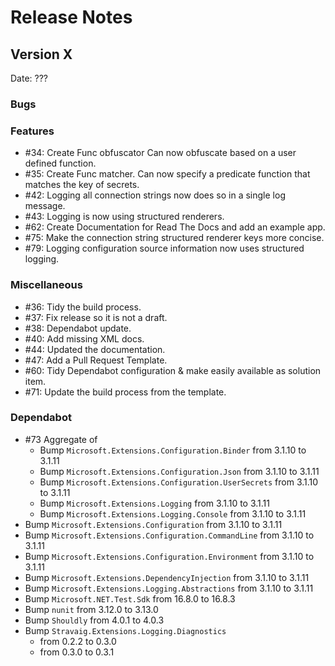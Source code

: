 # Release Notes

## Version X

Date: ???

### Bugs

### Features

* #34: Create Func obfuscator Can now obfuscate based on a user defined function. 
* #35: Create Func matcher. Can now specify a predicate function that matches the key of secrets.
* #42: Logging all connection strings now does so in a single log message.
* #43: Logging is now using structured renderers.
* #62: Create Documentation for Read The Docs and add an example app.
* #75: Make the connection string structured renderer keys more concise.
* #79: Logging configuration source information now uses structured logging.

### Miscellaneous

* #36: Tidy the build process.
* #37: Fix release so it is not a draft.
* #38: Dependabot update.
* #40: Add missing XML docs.
* #44: Updated the documentation.
* #47: Add a Pull Request Template.
* #60: Tidy Dependabot configuration & make easily available as solution item.
* #71: Update the build process from the template.

### Dependabot

* #73 Aggregate of 
  * Bump `Microsoft.Extensions.Configuration.Binder` from 3.1.10 to 3.1.11
  * Bump `Microsoft.Extensions.Configuration.Json` from 3.1.10 to 3.1.11
  * Bump `Microsoft.Extensions.Configuration.UserSecrets` from 3.1.10 to 3.1.11
  * Bump `Microsoft.Extensions.Logging` from 3.1.10 to 3.1.11
  * Bump `Microsoft.Extensions.Logging.Console` from 3.1.10 to 3.1.11
* Bump `Microsoft.Extensions.Configuration` from 3.1.10 to 3.1.11
* Bump `Microsoft.Extensions.Configuration.CommandLine` from 3.1.10 to 3.1.11
* Bump `Microsoft.Extensions.Configuration.Environment` from 3.1.10 to 3.1.11
* Bump `Microsoft.Extensions.DependencyInjection` from 3.1.10 to 3.1.11
* Bump `Microsoft.Extensions.Logging.Abstractions` from 3.1.10 to 3.1.11
* Bump `Microsoft.NET.Test.Sdk` from 16.8.0 to 16.8.3
* Bump `nunit` from 3.12.0 to 3.13.0
* Bump `Shouldly` from 4.0.1 to 4.0.3
* Bump `Stravaig.Extensions.Logging.Diagnostics`
  * from 0.2.2 to 0.3.0
  * from 0.3.0 to 0.3.1




